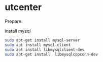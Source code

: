 # utcenter

Prepare:

install mysql
```bash
sudo apt-get install mysql-server
sudo apt install mysql-client
sudo apt install libmysqlclient-dev
sudo apt-get install  libmysqlcppconn-dev
```
